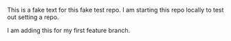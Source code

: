 This is a fake text for this fake test repo. I am starting this repo locally to test out setting a repo.


I am adding this for my first feature branch.  
